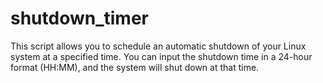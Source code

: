 # shutdown_timer
This script allows you to schedule an automatic shutdown of your Linux system at a specified time. You can input the shutdown time in a 24-hour format (HH:MM), and the system will shut down at that time.
